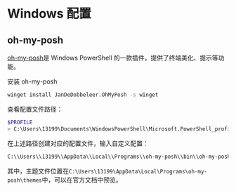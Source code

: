 # Windows 配置

## oh-my-posh

[oh-my-posh](https://ohmyposh.dev/docs/)是 Windows PowerShell 的一款插件，提供了终端美化、提示等功能。

安装 oh-my-posh

```sh
winget install JanDeDobbeleer.OhMyPosh -s winget
```

查看配置文件路径：

```sh
$PROFILE
> C:\Users\13199\Documents\WindowsPowerShell\Microsoft.PowerShell_profile.ps1
```

在上述路径创建对应的配置文件，输入自定义配置：

```txt
C:\\Users\\13199\\AppData\\Local\\Programs\\oh-my-posh\\bin\\oh-my-posh.exe init pwsh --config $env:POSH_THEMES_PATH\M365Princess.omp.json | Invoke-Expression
```

其中，主题文件位置在`C:\Users\13199\AppData\Local\Programs\oh-my-posh\themes`中，可以在官方文档中预览。

